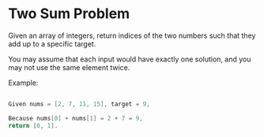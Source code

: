 # Two Sum Problem

Given an array of integers, return indices of the two numbers such that they add up to a specific target.

You may assume that each input would have exactly one solution, and you may not use the same element twice.

Example: 

```java

Given nums = [2, 7, 11, 15], target = 9,

Because nums[0] + nums[1] = 2 + 7 = 9,
return [0, 1].

```
